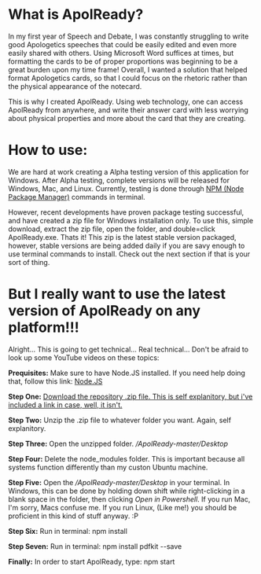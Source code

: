 # What is ApolReady?

In my first year of Speech and Debate, I was constantly struggling to write good Apologetics speeches that could be easily edited and even more easily shared with others. Using Microsoft Word suffices at times, but formatting the cards to be of proper proportions was beginning to be a great burden upon my time frame! Overall, I wanted a solution that helped format Apologetics cards, so that I could focus on the rhetoric rather than the physical appearance of the notecard.

This is why I created ApolReady. Using web technology, one can access ApolReady from anywhere, and write their answer card with less worrying about physical properties and more about the card that they are creating.

# How to use:

We are hard at work creating a Alpha testing version of this application for Windows. After Alpha testing, complete versions will be released for Windows, Mac, and Linux. Currently, testing is done through [NPM (Node Package Manager)](https://www.npmjs.com/get-npm) commands in terminal.

However, recent developments have proven package testing successful, and have created a zip file for Windows installation only. To use this, simple download, extract the zip file, open the folder, and double=click ApolReady.exe. Thats it! This zip is the latest stable version packaged, however, stable versions are being added daily if you are savy enough to use terminal commands to install. Check out the next section if that is your sort of thing. 

# But I really want to use the latest version of ApolReady on any platform!!!

Alright... This is going to get technical... Real technical... Don't be afraid to look up some YouTube videos on these topics:

**Prequisites:** Make sure to have Node.JS installed. If you need help doing that, follow this link: [Node.JS](https://nodejs.org)

**Step One:** [Download the repository .zip file. This is self explanitory, but i've included a link in case, well, it isn't.](https://stackoverflow.com/questions/2751227/how-to-download-source-in-zip-format-from-github)

**Step Two:** Unzip the .zip file to whatever folder you want. Again, self explanitory.

**Step Three:** Open the unzipped folder. */ApolReady-master/Desktop*

**Step Four:** Delete the node_modules folder. This is important because all systems function differently than my custon Ubuntu machine.

**Step Five:** Open the */ApolReady-master/Desktop* in your terminal. In Windows, this can be done by holding down shift while right-clicking in a blank space in the folder, then clicking *Open in Powershell*. If you run Mac, I'm sorry, Macs confuse me. If you run Linux, (Like me!) you should be proficient in this kind of stuff anyway. :P

**Step Six:** Run in terminal: npm install

**Step Seven:** Run in terminal: npm install pdfkit --save

**Finally:** In order to start ApolReady, type: npm start
